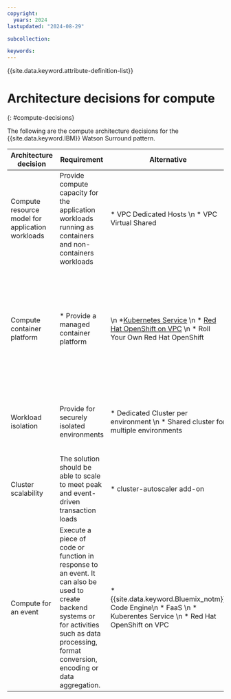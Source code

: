 ```yaml
---
copyright:
  years: 2024
lastupdated: "2024-08-29"

subcollection: 

keywords:
---
```

{{site.data.keyword.attribute-definition-list}}

# Architecture decisions for compute

{: #compute-decisions}

The following are the compute architecture decisions for the {{site.data.keyword.IBM}} Watson Surround pattern.

| Architecture decision      | Requirement                                                                                                                                                                                            | Alternative                                                                                                                                                | Decision                                                                   | Rationale                                                                                                                                                                                                                                                                                                                                                                                                              |
| -------------------------- | ------------------------------------------------------------------------------------------------------------------------------------------------------------------------------------------------------ | ---------------------------------------------------------------------------------------------------------------------------------------------------------- | -------------------------------------------------------------------------- | ---------------------------------------------------------------------------------------------------------------------------------------------------------------------------------------------------------------------------------------------------------------------------------------------------------------------------------------------------------------------------------------------------------------------- |
| Compute resource model for application workloads | Provide compute capacity for the application workloads running as containers and non-containers workloads                                                                                                                        | * VPC Dedicated Hosts \n * VPC Virtual Shared                                                                                                                                        | [VPC Virtual Shared](/docs/containers?topic=containers-planning_worker_nodes) | * Variety of options available for the VPC Compute virtual machine size and a compute, memory, or balanced profile based on the workload requirements.  \n * x86 compute within an isolated VPC network that can be quickly provisioned and scaled based on load requirements. *  Cost efficiency by sharing resources across multiple applications.                                                                                                                                     |
| Compute container platform | * Provide a managed container platform                                                                                                                                                                 | \n *[Kubernetes Service](/docs/containers) \n * [Red Hat OpenShift on VPC](/docs/openshift?topic=openshift-getting-started) \n * Roll Your Own Red Hat OpenShift | [Red Hat OpenShift on VPC](]/docs/openshift?topic=openshift-getting-started)  | \n * Red Hat OpenShift on {{site.data.keyword.Bluemix_notm}} provides a managed container platform with automatic provisioning, backup and updates of master nodes, and etcd storage \n * Integration with Key Management Services (KMS) supported \n * Red Hat OpenShift VPC clusters support public and private service endpoint clusters. For security best practice for this use case, use only private endpoints. |
| Workload isolation         | Provide for securely isolated environments                                                                                                                                                             | * Dedicated Cluster per environment \n * Shared cluster for multiple environments                                                                          | * Dedicated and Shared clusters                                            | * Separate production and pre-production clusters.  \n * Shared cluster for dev and test environments with projects that are used for isolation between apps, app tiers, and so on, within a cluster.                                                                                                                                                                                                                  |
| Cluster scalability        | The solution should be able to scale to meet peak and event-driven transaction loads                                                                                                                   | * cluster-autoscaler add-on                                                                                                                                | * cluster-autoscaler add-on                                                | * Scale the worker pools in your Red Hat OpenShift on VPC cluster automatically to increase or decrease the number of worker nodes in the worker pool based on the sizing needs of your scheduled workloads.                                                                                                                                                                                                           |
| Compute for an event       | Execute a piece of code or function in response to an event. It can also be used to create backend systems or for activities such as data processing, format conversion, encoding or data aggregation. | * {{site.data.keyword.Bluemix_notm}} Code Engine\n * FaaS \n * Kuberentes Service \n * Red Hat OpenShift on VPC                                            | {{site.data.keyword.Bluemix_notm}} Code Engine                             | {{site.data.keyword.Bluemix_notm}} Code Engine is a fully managed, serverless platform built on kubernetes designed to run event-driven functions, batch jobs or containerized applications/microservices                                                                                                                                                                                                              |
